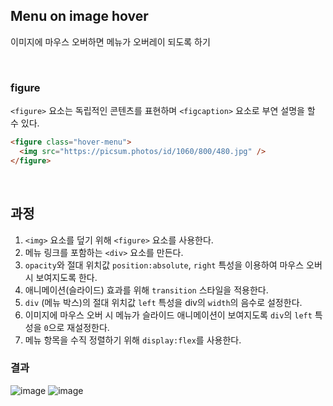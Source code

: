 ## Menu on image hover

이미지에 마우스 오버하면 메뉴가 오버레이 되도록 하기

<br>

### figure

`<figure>` 요소는 독립적인 콘텐츠를 표현하며 `<figcaption>` 요소로 부연 설명을 할 수 있다.

```html
<figure class="hover-menu">
  <img src="https://picsum.photos/id/1060/800/480.jpg" />
</figure>
```

<br>

## 과정

1. `<img>` 요소를 덮기 위해 `<figure>` 요소를 사용한다.
2. 메뉴 링크를 포함하는 `<div>` 요소를 만든다.
3. `opacity`와 절대 위치값 `position:absolute`, `right` 특성을 이용하여 마우스 오버 시 보여지도록 한다.
4. 애니메이션(슬라이드) 효과를 위해 `transition` 스타일을 적용한다.
5. `div` (메뉴 박스)의 절대 위치값 `left` 특성을 div의 `width`의 음수로 설정한다.
6. 이미지에 마우스 오버 시 메뉴가 슬라이드 애니메이션이 보여지도록 `div`의 `left` 특성을 `0`으로 재설정한다.
7. 메뉴 항목을 수직 정렬하기 위해 `display:flex`를 사용한다.

### 결과
![image](https://user-images.githubusercontent.com/47467774/130174146-17b9d2ed-37a2-4cdd-a5d1-0726c0164637.png)     ![image](https://user-images.githubusercontent.com/47467774/130174165-c5afe2df-3112-438b-b766-bc7864032206.png)


